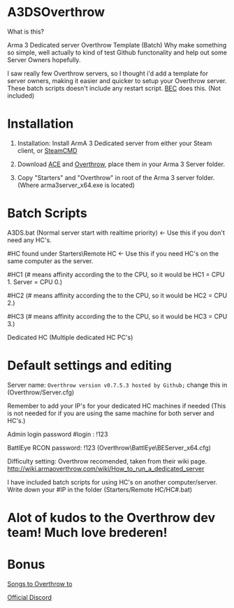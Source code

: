 # A3DSOverthrow

What is this?

Arma 3 Dedicated server Overthrow Template (Batch)
Why make something so simple, well actually to kind of test Github functonality and help out some Server Owners hopefully.

I saw really few Overthrow servers, so I thought i'd add a template for server owners, making it easier and quicker to setup your Overthrow server. These batch scripts doesn't include any restart script. [BEC](http://ibattle.org/) does this. (Not included)

# Installation

1. Installation: Install ArmA 3 Dedicated server from either your Steam client, or [SteamCMD](https://steamcdn-a.akamaihd.net/client/installer/steamcmd.zip)

2. Download [ACE](https://github.com/acemod/ACE3/releases/latest) and [Overthrow](https://github.com/ArmaOverthrow/Overthrow/releases/latest), place them in your Arma 3 Server folder.

3. Copy "Starters" and "Overthrow" in root of the Arma 3 server folder. (Where arma3server_x64.exe is located)


# Batch Scripts

A3DS.bat (Normal server start with realtime priority) <- Use this if you don't need any HC's.

#HC found under Starters\Remote HC <- Use this if you need HC's on the same computer as the server.

#HC1 (# means affinity according the to the CPU, so it would be HC1 = CPU 1. Server = CPU 0.)

#HC2 (# means affinity according the to the CPU, so it would be HC2 = CPU 2.)

#HC3 (# means affinity according the to the CPU, so it would be HC3 = CPU 3.)


Dedicated HC (Multiple dedicated HC PC's)



# Default settings and editing

Server name: `Overthrow version v0.7.5.3 hosted by Github;` change this in (Overthrow/Server.cfg)

Remember to add your IP's for your dedicated HC machines if needed (This is not needed for if you are using the same machine for both server and HC's.)

Admin login password #login : !123

BattlEye RCON password: !123 (Overthrow\BattlEye\BEServer_x64.cfg)

Difficulty setting: Overthrow recomended, taken from their wiki page. http://wiki.armaoverthrow.com/wiki/How_to_run_a_dedicated_server

I have included batch scripts for using HC's on another computer/server. Write down your #IP in the folder (Starters/Remote HC/HC#.bat)


# Alot of kudos to the Overthrow dev team! Much love brederen!

# Bonus
[Songs to Overthrow to](https://www.youtube.com/playlist?list=PLUrzXEa-EVEfOuskTrGAqQK3UUpoUDgrJ)

[Official Discord](https://discord.gg/w3JDQnX)
